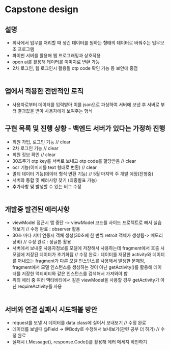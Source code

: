 # Capstone design

## 설명
- 회사에서 업무를 처리할 때 생긴 데이터를 원하는 형태의 데이터로 바꿔주는 업무보조 프로그램
- 파이썬 서버를 활용해 웹 프로그래밍과 상호작용 
- open ai를 활용해 데이터를 이미지로 변환 가능
- 2차 로그인, 웹 로그인시 활용될 otp code 확인 기능 등 보안에 중점</br></br>

## 앱에서 적용한 전반적인 로직
- 사용자로부터 데이터를 입력받아 이를 json으로 파싱하여 서버에 보낸 후 서버로 부터 결과값을 받아 사용자에게 보여주는 형식

## 구현 목록 및 진행 상황 - 백엔드 서버가 있다는 가정하 진행
- 회원 가입, 로그인 기능 // clear
- 2차 로그인 기능 // clear
- 회원 정보 확인 // clear
- 30초주기 otp key를 서버로 보내고 otp code를 할당받음 // clear
- ocr 기능(이미지를 text 형태로 변환) // clear
- 멀티 데이터 기능(데이터 형식 변환 기능) // 5월 마지막 주 개발 예정(진행중)
- 서버와 통합 및 에러사항 찾기 (최종발표 가능)
- 추가사항 및 발생할 수 있는 버그 수정</br></br>

## 개발중 발견된 에러사항
- viewModel 접근시 앱 중단 -> viewModel 코드를 사이드 프로젝트로 빼서 실습해보기 // 수정 완료 : observer 활용
- 30초 마다 서버 연동시 객체 생성(30초에 한 번씩 retroit 객체가 생성됨-> 메모리 낭비) // 수정 완료 : 싱글톤 활용
- 서버에서 보내준 사용자정보를 모델에 저장해서 사용하는데 fragment에서 호출 시 모델에 저장된 데이터가 초기화됨 // 수정 완료 : 데이터를 저장한 activity와 데이터를 꺼내오는 fragment가 다른 모델 인스턴스를 사용해서 발생한 문제임, fragment에서 모델 인스턴스를 생성하는 것이 아닌 getActivity()를 활용해 데이터를 저장한 액티비티와 같은 인스턴스를 검색해서 가져와야 함
- 위의 에러 중 여러 액티비티에서 같은 viewModel을 사용할 경우 getActivity가 아닌 requireActivity를 사용
 </br></br>

## 서버와 연결 실패시 시도해볼 방안
- request를 보낼 시 데이터를 data class에 실어서 보내보기 // 수정 완료
- 데이터를 보낼때 @Field -> @Body로 수정해서 보내보기(관련 공부 더 하기) // 수정 완료
- 실패시 t.Message(), response.Code()를 활용해 에러 메세지 확인하기




